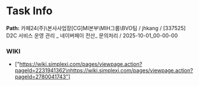 # Task Info

**Path:** 카페24(주)\본사사업장\[CG]MI본부\MIH그룹\BVO팀 / jhkang / [337525] D2C 서비스 운영 관리 _ 네이버페이 전산_ 문의처리 / 2025-10-01_00-00-00

### WIKI
- ["https://wiki.simplexi.com/pages/viewpage.action?pageId=2231941362\nhttps://wiki.simplexi.com/pages/viewpage.action?pageId=2780041743"]


